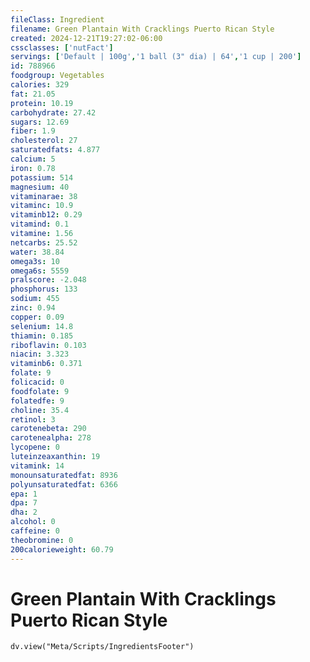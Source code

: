 ```yaml
---
fileClass: Ingredient
filename: Green Plantain With Cracklings Puerto Rican Style
created: 2024-12-21T19:27:02-06:00
cssclasses: ['nutFact']
servings: ['Default | 100g','1 ball (3" dia) | 64','1 cup | 200']
id: 788966
foodgroup: Vegetables
calories: 329
fat: 21.05
protein: 10.19
carbohydrate: 27.42
sugars: 12.69
fiber: 1.9
cholesterol: 27
saturatedfats: 4.877
calcium: 5
iron: 0.78
potassium: 514
magnesium: 40
vitaminarae: 38
vitaminc: 10.9
vitaminb12: 0.29
vitamind: 0.1
vitamine: 1.56
netcarbs: 25.52
water: 38.84
omega3s: 10
omega6s: 5559
pralscore: -2.048
phosphorus: 133
sodium: 455
zinc: 0.94
copper: 0.09
selenium: 14.8
thiamin: 0.185
riboflavin: 0.103
niacin: 3.323
vitaminb6: 0.371
folate: 9
folicacid: 0
foodfolate: 9
folatedfe: 9
choline: 35.4
retinol: 3
carotenebeta: 290
carotenealpha: 278
lycopene: 0
luteinzeaxanthin: 19
vitamink: 14
monounsaturatedfat: 8936
polyunsaturatedfat: 6366
epa: 1
dpa: 7
dha: 2
alcohol: 0
caffeine: 0
theobromine: 0
200calorieweight: 60.79
---
```


# Green Plantain With Cracklings Puerto Rican Style

```dataviewjs
dv.view("Meta/Scripts/IngredientsFooter")
```